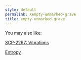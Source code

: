 ```yaml
---
style: default
permalink: Xempty-unmarked-grave
title: empty-unmarked-grave
---
```

You may also like:

[SCP-2267: Vibrations](http://scp-wiki.net/scp-2267)

[Entropy](http://scp-wiki.net/entropy)
